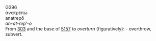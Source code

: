 <body>
  <p>G396<br>  ἀνατρέπω  <br> anatrepō  <br><i>an-at-rep‘-o </i><br>From <a href="g0303.htm">303</a> and the base of <a href="g5157.htm">5157</a>  to <i>overturn</i> (figuratively): - overthrow, subvert.<br></p>
 </body>